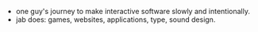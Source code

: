 - one guy's journey to make interactive software slowly and intentionally.
- jab does: games, websites, applications, type, sound design.
